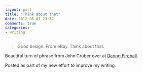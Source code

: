 ```yaml
---
layout: post
title: "Think about that"
date: 2012-05-07 23:32
comments: true
categories: 
- writing
---
```


> Good design. From eBay. Think about that.

Beautiful turn of phrase from John Gruber over at [Daring Fireball][DF].

Posted as part of my new effort to improve my writing.

[DF]: http://daringfireball.net/linked/2012/05/07/ebay-ipad-app
